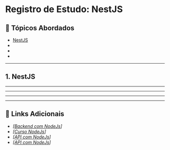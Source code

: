 # **Registro de Estudo: NestJS**


## 📝 **Tópicos Abordados**
-  [NestJS](#nest) 
-  [](#) 
-  [](#)
-  [](#)
 
---

## **1. NestJS <a id = "nest"></a>**


---



---


---

---

## 🔗 Links Adicionais
- _[[Backend com NodeJs](https://youtu.be/YeEX1s4M9xg?si=nP5URlBEeVsOGquK)]_
- _[[Curso NodeJs](https://youtu.be/LLqq6FemMNQ?si=Uy3DwCMR9RAVoAS9)]_  
- _[[API com NodeJs](https://youtu.be/PyrMT0GA3sE?si=FpGBO07t-OqV2u7h)]_  
- _[[API com NodeJs](https://youtu.be/zaWFnHagbrM?si=5GbzI_zsUC2M1tzv)]_  
